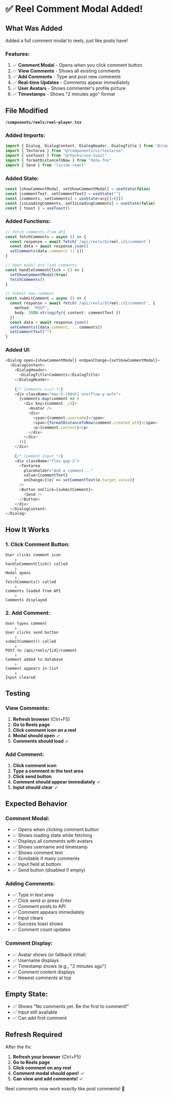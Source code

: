 # ✅ Reel Comment Modal Added!

## What Was Added

Added a full comment modal to reels, just like posts have!

### Features:
1. ✅ **Comment Modal** - Opens when you click comment button
2. ✅ **View Comments** - Shows all existing comments
3. ✅ **Add Comments** - Type and post new comments
4. ✅ **Real-time Updates** - Comments appear immediately
5. ✅ **User Avatars** - Shows commenter's profile picture
6. ✅ **Timestamps** - Shows "2 minutes ago" format

## File Modified

**`/components/reels/reel-player.tsx`**

### Added Imports:
```typescript
import { Dialog, DialogContent, DialogHeader, DialogTitle } from "@/components/ui/dialog"
import { Textarea } from "@/components/ui/textarea"
import { useToast } from "@/hooks/use-toast"
import { formatDistanceToNow } from "date-fns"
import { Send } from "lucide-react"
```

### Added State:
```typescript
const [showCommentModal, setShowCommentModal] = useState(false)
const [commentText, setCommentText] = useState("")
const [comments, setComments] = useState<any[]>([])
const [isLoadingComments, setIsLoadingComments] = useState(false)
const { toast } = useToast()
```

### Added Functions:
```typescript
// Fetch comments from API
const fetchComments = async () => {
  const response = await fetch(`/api/reels/${reel.id}/comment`)
  const data = await response.json()
  setComments(data.comments || [])
}

// Open modal and load comments
const handleCommentClick = () => {
  setShowCommentModal(true)
  fetchComments()
}

// Submit new comment
const submitComment = async () => {
  const response = await fetch(`/api/reels/${reel.id}/comment`, {
    method: 'POST',
    body: JSON.stringify({ content: commentText })
  })
  const data = await response.json()
  setComments([data.comment, ...comments])
  setCommentText("")
}
```

### Added UI:
```typescript
<Dialog open={showCommentModal} onOpenChange={setShowCommentModal}>
  <DialogContent>
    <DialogHeader>
      <DialogTitle>Comments</DialogTitle>
    </DialogHeader>
    
    {/* Comments List */}
    <div className="max-h-[60vh] overflow-y-auto">
      {comments.map(comment => (
        <div key={comment._id}>
          <Avatar />
          <div>
            <span>{comment.username}</span>
            <span>{formatDistanceToNow(comment.created_at)}</span>
            <p>{comment.content}</p>
          </div>
        </div>
      ))}
    </div>
    
    {/* Comment Input */}
    <div className="flex gap-2">
      <Textarea 
        placeholder="Add a comment..."
        value={commentText}
        onChange={(e) => setCommentText(e.target.value)}
      />
      <Button onClick={submitComment}>
        <Send />
      </Button>
    </div>
  </DialogContent>
</Dialog>
```

## How It Works

### 1. Click Comment Button:
```
User clicks comment icon
    ↓
handleCommentClick() called
    ↓
Modal opens
    ↓
fetchComments() called
    ↓
Comments loaded from API
    ↓
Comments displayed
```

### 2. Add Comment:
```
User types comment
    ↓
User clicks send button
    ↓
submitComment() called
    ↓
POST to /api/reels/{id}/comment
    ↓
Comment added to database
    ↓
Comment appears in list
    ↓
Input cleared
```

## Testing

### View Comments:
1. **Refresh browser** (Ctrl+F5)
2. **Go to Reels page**
3. **Click comment icon on a reel**
4. **Modal should open** ✓
5. **Comments should load** ✓

### Add Comment:
1. **Click comment icon**
2. **Type a comment in the text area**
3. **Click send button**
4. **Comment should appear immediately** ✓
5. **Input should clear** ✓

## Expected Behavior

### Comment Modal:
- ✅ Opens when clicking comment button
- ✅ Shows loading state while fetching
- ✅ Displays all comments with avatars
- ✅ Shows username and timestamp
- ✅ Shows comment text
- ✅ Scrollable if many comments
- ✅ Input field at bottom
- ✅ Send button (disabled if empty)

### Adding Comments:
- ✅ Type in text area
- ✅ Click send or press Enter
- ✅ Comment posts to API
- ✅ Comment appears immediately
- ✅ Input clears
- ✅ Success toast shows
- ✅ Comment count updates

### Comment Display:
- ✅ Avatar shows (or fallback initial)
- ✅ Username displays
- ✅ Timestamp shows (e.g., "2 minutes ago")
- ✅ Comment content displays
- ✅ Newest comments at top

## Empty State:
- ✅ Shows "No comments yet. Be the first to comment!"
- ✅ Input still available
- ✅ Can add first comment

## Refresh Required

After the fix:
1. **Refresh your browser** (Ctrl+F5)
2. **Go to Reels page**
3. **Click comment on any reel**
4. **Comment modal should open!** ✓
5. **Can view and add comments!** ✓

Reel comments now work exactly like post comments! 🎉
